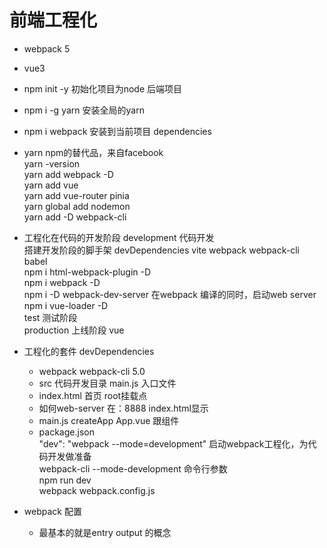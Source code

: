 # 前端工程化

- webpack 5
- vue3
- npm init -y 
    初始化项目为node 后端项目  
- npm i -g yarn
    安装全局的yarn  
- npm i webpack
    安装到当前项目 dependencies  
- yarn 
    npm的替代品，来自facebook  
    yarn -version  
    yarn add webpack -D     
    yarn add vue      
    yarn add vue-router pinia   
    yarn global add nodemon  
    yarn add -D webpack-cli  
- 工程化在代码的开发阶段
    development  代码开发  
        搭建开发阶段的脚手架  devDependencies 
        vite webpack webpack-cli babel   
        npm i html-webpack-plugin -D      
        npm i webpack -D  
        npm i -D webpack-dev-server  在webpack 编译的同时，启动web server
        npm i vue-loader -D  
    test 测试阶段  
    production 上线阶段  vue  

- 工程化的套件 devDependencies
    - webpack webpack-cli 5.0
    - src 代码开发目录
        main.js 入口文件  
    - index.html 首页 root挂载点
    - 如何web-server 在：8888 index.html显示
    - main.js
        createApp App.vue 跟组件
    - package.json  
        "dev": "webpack --mode=development"  启动webpack工程化，为代码开发做准备  
        webpack-cli --mode-development 命令行参数  
        npm run dev  
        webpack webpack.config.js  

- webpack 配置
    - 最基本的就是entry output 的概念  
           